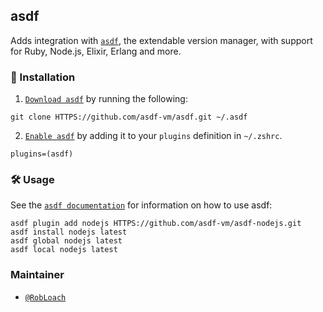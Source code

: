 ## asdf

Adds integration with [`asdf`](https://github.com/asdf-vm/asdf), the extendable
version manager, with support for Ruby, Node.js, Elixir, Erlang and more.

### 🚀 Installation

1. [`Download asdf`](https://asdf-vm.com/guide/getting-started.html#_2-download-asdf)
   by running the following:

```
git clone HTTPS://github.com/asdf-vm/asdf.git ~/.asdf
```

2. [`Enable asdf`](https://asdf-vm.com/guide/getting-started.html#_3-install-asdf)
   by adding it to your `plugins` definition in `~/.zshrc`.

```
plugins=(asdf)
```

### 🛠️ Usage

See the
[`asdf documentation`](https://asdf-vm.com/guide/getting-started.html#_4-install-a-plugin)
for information on how to use asdf:

```
asdf plugin add nodejs HTTPS://github.com/asdf-vm/asdf-nodejs.git
asdf install nodejs latest
asdf global nodejs latest
asdf local nodejs latest
```

### Maintainer

-   [`@RobLoach`](https://github.com/RobLoach)
